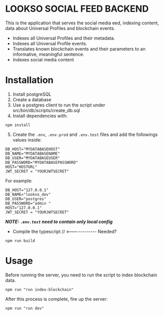 # LOOKSO SOCIAL FEED BACKEND

This is the application that serves the social media eed, indexing content, data about Universal Profiles and blockchain events.
* Indexes all Universal Profiles and their metadata.
* Indexes all Universal Profile events.
* Translates known blockchain events and their parameters to an informative, meaningful sentence.
* Indexes social media content


# Installation

1. Install postgreSQL 
2. Create a database
3. Use a postgres client to run the script under src/bin/db/scripts/create_db.sql
4. Install dependencies with:

```
npm install
```

5. Create the `.env`, `.env.prod` and `.env.test` files and add the followings values inside:
```
DB_HOST="MYDATABASEHOST"
DB_NAME="MYDATABASENAME"
DB_USER="MYDATABASEUSER"
DB_PASSWORD="MYDATABASEPASSWORD"
HOST="HOSTURL"
JWT_SECRET = "YOURJWTSECRET"
```

For example:
```
DB_HOST="127.0.0.1"
DB_NAME="lookso_dev"
DB_USER="postgres"
DB_PASSWORD="admin "
HOST="127.0.0.1"
JWT_SECRET = "YOURJWTSECRET"
```

***NOTE: `.env.test` need to contain only local config***

- Compile the typescript // <------------ Needed?
```
npm run build
```


# Usage

Before running the server, you need to run the script to index blockchain data. 

```
npm run "run index-blockchain"
```

After this process is complete, fire up the server:

```
npm run "run dev"
```